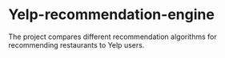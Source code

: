 # Yelp-recommendation-engine
The project compares different recommendation algorithms for recommending restaurants to Yelp users.
